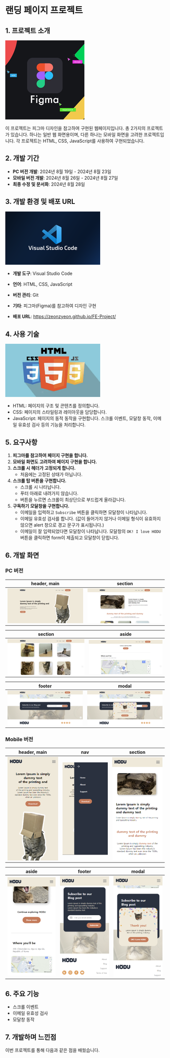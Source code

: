 # 랜딩 페이지 프로젝트

## 1. 프로젝트 소개
<img src="image_README.md/figma.png" width="250" height="auto"/>

이 프로젝트는 피그마 디자인을 참고하여 구현된 웹페이지입니다. 총 2가지의 프로젝트가 있습니다. 하나는 일반 웹 화면용이며, 다른 하나는 모바일 화면을 고려한 프로젝트입니다. 각 프로젝트는 HTML, CSS, JavaScript를 사용하여 구현되었습니다.

## 2. 개발 기간
- **PC 버전 개발**: 2024년 8월 19일 - 2024년 8월 23일
- **모바일 버전 개발**: 2024년 8월 26일 - 2024년 8월 27일
- **최종 수정 및 문서화**: 2024년 8월 28일

## 3. 개발 환경 및 배포 URL
<img src="image_README.md/visual_studio_code.png" width="300" height="auto"/>

- **개발 도구**: Visual Studio Code
- **언어**: HTML, CSS, JavaScript
- **버전 관리**: Git
- **기타**: 피그마(Figma)를 참고하여 디자인 구현

- **배포 URL**: https://zeonzyeon.github.io/FE-Project/

## 4. 사용 기술
<img src="image_README.md/html_css_js.png" width="300" height="auto"/>

- HTML: 페이지의 구조 및 콘텐츠를 정의합니다.
- CSS: 페이지의 스타일링과 레이아웃을 담당합니다.
- JavaScript: 페이지의 동적 동작을 구현합니다. 스크롤 이벤트, 모달창 동작, 이메일 유효성 검사 등의 기능을 처리합니다.

## 5. 요구사항
1. **피그마를 참고하여 페이지 구현을 합니다.**
2. **모바일 화면도 고려하여 페이지 구현을 합니다.**
3. **스크롤 시 헤더가 고정되게 합니다.** 
   - 처음에는 고정된 상태가 아닙니다.
4. **스크롤 탑 버튼을 구현합니다.**
   - 스크롤 시 나타납니다.
   - 푸터 아래로 내려가지 않습니다.
   - 버튼을 누르면 스크롤이 최상단으로 부드럽게 올라갑니다.
5. **구독하기 모달창을 구현합니다.**
   - 이메일을 입력하고 `Subscribe` 버튼을 클릭하면 모달창이 나타납니다.
   - 이메일 유효성 검사를 합니다. (값이 들어가지 않거나 이메일 형식이 유효하지 않으면 alert 창으로 경고 문구가 표시됩니다.)
   - 이메일이 잘 입력되었다면 모달창이 나타납니다. 모달창의 `OK! I love HODU` 버튼을 클릭하면 form이 제출되고 모달창이 닫힙니다.

## 6. 개발 화면
### PC 버전
header, main|section|
---|---|
![alt text](<image_README.md/스크린샷 2024-08-28 111121.png>)|![alt text](<image_README.md/스크린샷 2024-08-28 111227.png>)

section|aside|
---|---|
![alt text](<image_README.md/스크린샷 2024-08-28 111259.png>)|![alt text](<image_README.md/스크린샷 2024-08-28 111329.png>)

footer|modal|
---|---|
![alt text](<image_README.md/스크린샷 2024-08-28 111410.png>)|![alt text](<image_README.md/스크린샷 2024-08-28 111846.png>)

### Mobile 버전
header, main|nav|section|
---|---|---|
![alt text](<image_README.md/스크린샷 2024-08-28 112039.png>)|![alt text](<image_README.md/스크린샷 2024-08-28 112112.png>)|![alt text](<image_README.md/스크린샷 2024-08-28 112142.png>)

aside|footer|modal|
---|---|---|
![alt text](<image_README.md/스크린샷 2024-08-28 112405.png>)|![alt text](<image_README.md/스크린샷 2024-08-28 112439.png>)|![alt text](<image_README.md/스크린샷 2024-08-28 132546.png>)

## 6. 주요 기능
- 스크롤 이벤트
- 이메일 유효성 검사
- 모달창 동작

## 7. 개발하며 느낀점
이번 프로젝트를 통해 다음과 같은 점을 배웠습니다.


